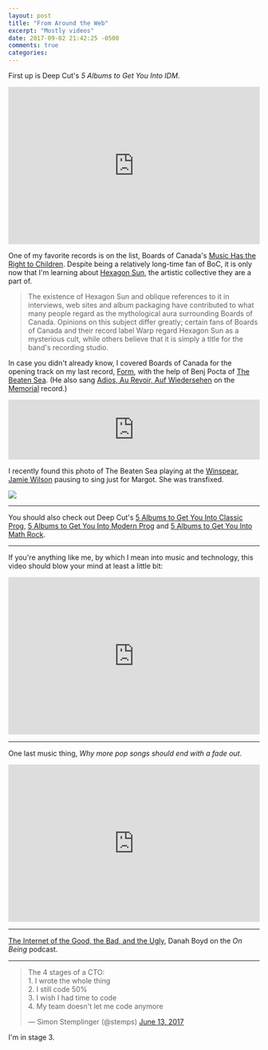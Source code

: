 ```yaml
---
layout: post
title: "From Around the Web"
excerpt: "Mostly videos"
date: 2017-09-02 21:42:25 -0500
comments: true
categories: 
---
```


First up is Deep Cut's _5 Albums to Get You Into IDM_. 

<iframe width="100%" height="315" src="https://www.youtube.com/embed/50WilJ_Bamw?rel=0" frameborder="0" allowfullscreen></iframe>

One of my favorite records is on the list, Boards of Canada's [Music Has the Right to Children](https://en.wikipedia.org/wiki/Music_Has_the_Right_to_Children). Despite being a relatively long-time fan of BoC, it is only now that I'm learning about [Hexagon Sun](https://en.wikipedia.org/wiki/Hexagon_Sun), the artistic collective they are a part of. 

> The existence of Hexagon Sun and oblique references to it in interviews, web sites and album packaging have contributed to what many people regard as the mythological aura surrounding Boards of Canada. Opinions on this subject differ greatly; certain fans of Boards of Canada and their record label Warp regard Hexagon Sun as a mysterious cult, while others believe that it is simply a title for the band's recording studio.

In case you didn't already know, I covered Boards of Canada for the opening track on my last record, [Form](https://danielmiller.bandcamp.com/album/form), with the help of Benj Pocta of [The Beaten Sea](https://thebeatensea.bandcamp.com/). (He also sang [Adios, Au Revoir, Auf Wiedersehen](https://danielmiller.bandcamp.com/track/adios-au-revoir-auf-wiedersehen) on the [Memorial](https://danielmiller.bandcamp.com/album/memorial) record.)

<iframe style="border: 0; width: 100%; height: 120px;" src="https://bandcamp.com/EmbeddedPlayer/album=1607945823/size=large/bgcol=ffffff/linkcol=0687f5/tracklist=false/artwork=small/track=911049744/transparent=true/" seamless><a href="http://danielmiller.bandcamp.com/album/form">Form by Daniel Miller</a></iframe>

I recently found this photo of The Beaten Sea playing at the [Winspear](https://en.wikipedia.org/wiki/Margot_and_Bill_Winspear_Opera_House), [Jamie Wilson](http://jamiewilson.io/) pausing to sing just for Margot. She was transfixed. 

![]({{site.baseurl}}/assets/2017/09/beaten_sea-margot.jpg)

---

You should also check out Deep Cut's [5 Albums to Get You Into Classic Prog](https://www.youtube.com/watch?v=6KMZGMh1Gec&t=302s), [5 Albums to Get You Into Modern Prog](https://www.youtube.com/watch?v=oVYknXPfkbU&t=928s) and [5 Albums to Get You Into Math Rock](https://www.youtube.com/watch?v=pEOBJUafTMw&t=382s).

---

If you're anything like me, by which I mean into music and technology, this video should blow your mind at least a little bit:

<iframe width="100%" height="315" src="https://www.youtube.com/embed/Gl39TYRDs90?rel=0" frameborder="0" allowfullscreen></iframe>

---

One last music thing, _Why more pop songs should end with a fade out_.

<iframe width="100%" height="315" src="https://www.youtube.com/embed/QpKypvDjiPM?rel=0" frameborder="0" allowfullscreen></iframe>

---

[The Internet of the Good, the Bad, and the Ugly](https://onbeing.org/programs/danah-boyd-the-internet-of-the-good-the-bad-and-the-ugly-jul2017/), Danah Boyd on the _On Being_ podcast.

---

<blockquote class="twitter-tweet" data-lang="en"><p lang="en" dir="ltr">The 4 stages of a CTO:<br>1. I wrote the whole thing<br>2. I still code 50%<br>3. I wish I had time to code<br>4. My team doesn&#39;t let me code anymore</p>&mdash; Simon Stemplinger (@stemps) <a href="https://twitter.com/stemps/status/874529393779015681">June 13, 2017</a></blockquote>
<script async src="//platform.twitter.com/widgets.js" charset="utf-8"></script>

I'm in stage 3.
